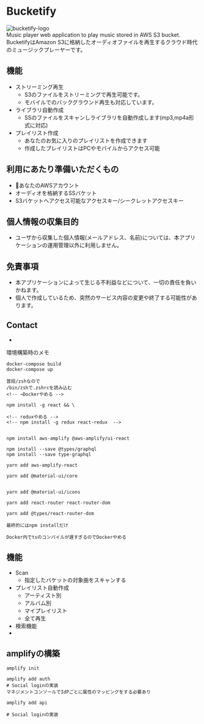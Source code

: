 # Bucketify

![bucketify-logo](bucketify/build/static/media/bucketify_logo.43f80d6b.png)  
Music player web application to play music stored in  AWS S3 bucket.  
BucketifyはAmazon S3に格納したオーディオファイルを再生するクラウド時代のミュージックプレーヤーです。  

## 機能
- ストリーミング再生
  - S3のファイルをストリーミングで再生可能です。
  - モバイルでのバックグラウンド再生も対応しています。
- ライブラリ自動作成
  - SSのファイルをスキャンしライブラリを自動作成します(mp3,mp4a形式に対応)
- プレイリスト作成
  - あなたのお気に入りのプレイリストを作成できます
  - 作成したプレイリストはPCやモバイルからアクセス可能

## 利用にあたり準備いただくもの
- あなたのAWSアカウント
- オーディオを格納するSSバケット
- S3バケットへアクセス可能なアクセスキー/シークレットアクセスキー

## 個人情報の収集目的
- ユーザから収集した個人情報(メールアドレス、名前)については、本アプリケーションの運用管理以外に利用しません。

## 免責事項
- 本アプリケーションによって生じる不利益などについて、一切の責任を負いかねます。
- 個人で作成しているため、突然のサービス内容の変更や終了する可能性があります。

## Contact
- 

環境構築時のメモ
```
docker-compose build
docker-compose up

普段/zshなので
/bin/zshで.zshrcを読み込む
<!-- →Dockerやめる -->

npm install -g react && \ 

<!-- reduxやめる -->
<!-- npm install -g redux react-redux  -->


npm install aws-amplify @aws-amplify/ui-react

npm install --save @types/graphql
npm install --save type-graphql

yarn add aws-amplify-react

yarn add @material-ui/core


yarn add @material-ui/icons

yarn add react-router react-router-dom

yarn add @types/react-router-dom

最終的にはnpm installだけ

Docker内でtsのコンパイルが遅すぎるのでDockerやめる
```

## 機能
- Scan
  - 指定したバケットの対象曲をスキャンする
- プレイリスト自動作成
  - アーティスト別
  - アルバム別
  - マイプレイリスト
  - 全て再生
- 検索機能
- 




## amplifyの構築
```
amplify init

amplify add auth
# Social loginの実装
マネジメントコンソールでIdPごとに属性のマッピングをする必要あり

amplify add api

# Social loginの実装
```